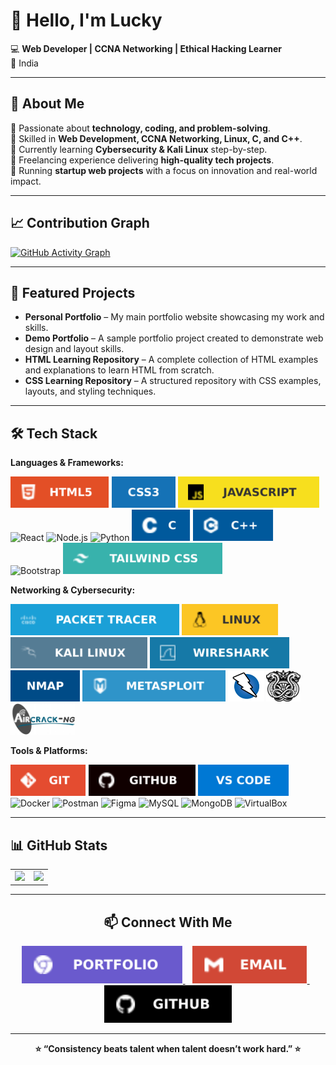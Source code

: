 # 👋 Hello, I'm Lucky  

💻 **Web Developer | CCNA Networking | Ethical Hacking Learner**  
📍 India  

---

## 🚀 About Me  
 🔹 Passionate about **technology, coding, and problem-solving**.  
 🔹 Skilled in **Web Development, CCNA Networking, Linux, C, and C++**.  
 🔹 Currently learning **Cybersecurity & Kali Linux** step-by-step.   
 🔹 Freelancing experience delivering **high-quality tech projects**.  
 🔹 Running **startup web projects** with a focus on innovation and real-world impact.  

---

## 📈 Contribution Graph  
[![GitHub Activity Graph](https://github-readme-activity-graph.vercel.app/graph?username=luckyyofficial&bg_color=ffffff&color=000000&line=00b300&point=000000&area=true&hide_border=true)](https://github.com/ashutosh00710/github-readme-activity-graph)

---

## 📌 Featured Projects
- **Personal Portfolio** – My main portfolio website showcasing my work and skills.  
- **Demo Portfolio** – A sample portfolio project created to demonstrate web design and layout skills.  
- **HTML Learning Repository** – A complete collection of HTML examples and explanations to learn HTML from scratch.  
- **CSS Learning Repository** – A structured repository with CSS examples, layouts, and styling techniques.  

---

## 🛠 Tech Stack  

**Languages & Frameworks:**  
<p>
  <img src="./img/html5.svg" alt="HTML5" height="50" />
  <img src="./img/css3.svg" alt="CSS3" height="50" />
  <img src="./img/js.svg" alt="JavaScript" height="50" />
  <img src="https://cdn.jsdelivr.net/gh/devicons/devicon/icons/react/react-original.svg" alt="React" height="50" />
  <img src="https://cdn.jsdelivr.net/gh/devicons/devicon/icons/nodejs/nodejs-original.svg" alt="Node.js" height="50" />
  <img src="https://cdn.jsdelivr.net/gh/devicons/devicon/icons/python/python-original.svg" alt="Python" height="50" />
  <img src="./img/c.svg" alt="C" height="50" />
  <img src="./img/c++.svg" alt="C++" height="50" />
  <img src="https://cdn.jsdelivr.net/gh/devicons/devicon/icons/bootstrap/bootstrap-plain.svg" alt="Bootstrap" height="50" />
  <img src="./img/tailwind.svg" alt="TailwindCSS" height="50" />
</p>

**Networking & Cybersecurity:**  
<p>
  <img src="./img/packettracer.svg" alt="Packet Tracer" height="50" />
  <img src="./img/linux.svg" alt="Linux" height="50" />
  <img src="./img/kalilinux.svg" alt="Kali Linux" height="50" />
  <img src="./img/wireshark.svg" alt="Wireshark" height="50" />
  <img src="./img/nmap.svg" alt="Nmap" height="50" />
  <img src="./img/metasploit.svg" alt="Metasploit" height="50" />
  <img src="./img/owaspzap.png" alt="OWASP ZAP" height="50" />
  <img src="./img/hydra.jpg" alt="OWASP ZAP" height="50" />
  <img src="./img/Aircrackng.jpg" alt="OWASP ZAP" height="50" />
</p>

**Tools & Platforms:**  
<p>
  <img src="./img/git.svg" alt="Git" height="50" />
  <img src="./img/github.svg" alt="GitHub" height="50" />
  <img src="./img/vscode.svg" alt="VS Code" height="50" />
  <img src="https://cdn.jsdelivr.net/gh/devicons/devicon/icons/docker/docker-original.svg" alt="Docker" height="50" />
  <img src="https://cdn.jsdelivr.net/gh/simple-icons/simple-icons/icons/postman.svg" alt="Postman" height="50" />
  <img src="https://cdn.jsdelivr.net/gh/simple-icons/simple-icons/icons/figma.svg" alt="Figma" height="50" />
  <img src="https://cdn.jsdelivr.net/gh/devicons/devicon/icons/mysql/mysql-original.svg" alt="MySQL" height="50" />
  <img src="https://cdn.jsdelivr.net/gh/devicons/devicon/icons/mongodb/mongodb-original.svg" alt="MongoDB" height="50" />
  <img src="https://cdn.jsdelivr.net/gh/simple-icons/simple-icons/icons/virtualbox.svg" alt="VirtualBox" height="50" />
</p>

---


## 📊 GitHub Stats

<table align="center" >
  <tr>
    <td>
      <img src="https://github-readme-stats.vercel.app/api?username=luckyyofficial&show_icons=true&theme=radical" height="200"/>
    </td>
    <td colspan="2" align="center">
      <img src="https://github-readme-stats.vercel.app/api/top-langs/?username=luckyyofficial&layout=compact&theme=radical" height="200"/>
    </td>
  </tr>
</table>

---

<h2 align="center">📫 Connect With Me</h2>

<p align="center">
  <a href="https://your-portfolio-link.com" target="_blank">
    <img src="./img/portfolio.svg" alt="Portfolio" height="60" />
  </a>&nbsp;&nbsp;
  <a href="https://mail.google.com/mail/?view=cm&fs=1&to=lakshayjofficial@gmail.com&su=Hello%20Lakshay&body=Hi%20Lakshay , " target="_blank">
    <img src="./img/email.svg" alt="Email Lakshay" title="Email Lakshay" height="60" />
  </a>&nbsp;&nbsp;
  <a href="https://github.com/luckyyofficial" target="_blank">
    <img src="./img/githubend.svg" alt="GitHub" height="60" />
  </a>
</p>


---

<p align="center"><b>⭐ “Consistency beats talent when talent doesn’t work hard.” ⭐</b></p>
